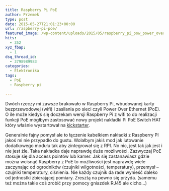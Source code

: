 ```yaml
---
title: Raspberry Pi PoE
author: Przemek
type: post
date: 2015-05-27T21:01:23+00:00
url: /raspberry-pi-poe/
featured_image: /wp-content/uploads/2015/05/raspberry_pi_pow_power_over_ethernet-624x416.jpg
hits:
  - 352
xyz_fbap:
  - 1
dsq_thread_id:
  - 3798989983
categories:
  - Elektronika
tags:
  - PoE
  - Raspberry pi

---
```

Dwóch rzeczy mi zawsze brakowało w Raspberry Pi, wbudowanej karty bezprzewodowej (wifi) i zasilania po sieci czyli Power Over Ethernet (PoE). O ile może kiedyś się doczekam wersji Raspberry Pi z wifi to do realizacji funkcji PoE mógłbym zastosować nowy projekt nakładki Pi PoE Switch HAT który właśnie wystartował na <a href="https://www.kickstarter.com/projects/pisupply/pi-poe-switch-hat-power-over-ethernet-for-raspberr" target="_blank">kickstarter</a>.

<!--more-->

<p class="normal mb1">
  Generalnie fajny pomysł ale to łączenie kabelkiem nakładki z Raspberry PI jakoś mi nie przypadło do gustu. Wolałbym jakiś mod jak lutowanie dodatkowego modułu tak aby zintegrował się z RPI. No nic, jest tak jak jest i nie jest źle. Taka nakładka daje naprawdę duże możliwości. Zazwyczaj PoE stosuje się dla access pointów lub kamer. Jak się zastanawiasz gdzie można wcisnąć Raspberry z PoE to możliwości jest naprawdę wiele zaczynając od ogrodników (czujniki wilgotności, temperatury), przemysł &#8211; czujniki temperatury, ciśnienia. Nie każdy czujnik da rade wynieść daleko od jednostki zbierającej pomiary. Zresztą na pewno się przyda. (samemu też można takie coś zrobić przy pomocy gniazdek RJ45 ale cicho&#8230;)
</p>

<p class="normal mb1">